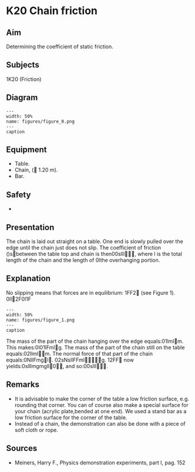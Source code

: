 # K20 Chain friction 
    
  
## Aim   
 Determining the coefficient of static friction.    
  
## Subjects   
 1K20 (Friction)   
  
## Diagram   
   
```{figure} figures/figure_0.png  
---  
width: 50%  
name: figures/figure_0.png  
---  
caption  
``` 
     
  
## Equipment   
 
 *  Table. 
 *  Chain, ( 1.20 m).  
 *  Bar.   
  
## Safety   
 
 * 
                             
  
## Presentation   
 The chain is laid out straight on a table. One end is slowly pulled over the edge until the chain just does not slip. The coefficient of friction ()sbetween the table top and chain is then00slll, where l is the total length of the chain and  the length of 0lthe overhanging portion.    
  
## Explanation   
 No slipping means that forces are in equilibrium: 1FF2 (see Figure 1). 0ll2F0l1F  
```{figure} figures/figure_1.png  
---  
width: 50%  
name: figures/figure_1.png  
---  
caption  
``` 
 The mass of the part of the chain hanging over the edge equals:01lmlm. This makes:0l01lFmlg. The mass of the part of the chain still on the table equals:02llmlm. The normal force of that part of the chain equals:0NllFmgl. 02sNsllFFmlg. 12FF now yields:0slllmgmgll0, and so:00slll.   
  
## Remarks   
 
 *  It is advisable to make the corner of the table a low friction surface, e.g. rounding that corner. You can of course also make a special surface for your chain (acrylic plate,bended at one end). We used a stand bar as a low friction surface for the corner of the table. 
 *  Instead of a chain, the demonstration can also be done with a piece of soft cloth or rope.
   
  
## Sources   
 
 *  Meiners, Harry F., Physics demonstration experiments, part I, pag. 152
  